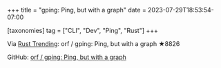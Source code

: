 +++
title = "gping: Ping, but with a graph"
date = 2023-07-29T18:53:54-07:00

[taxonomies]
tag = ["CLI", "Dev", "Ping", "Rust"]
+++

Via [Rust Trending](https://botsin.space/@RustTrending/110798685253645946): orf / gping: Ping, but with a graph ★8826 

<!-- more -->

GitHub: [orf / gping: Ping, but with a graph](https://github.com/orf/gping)
